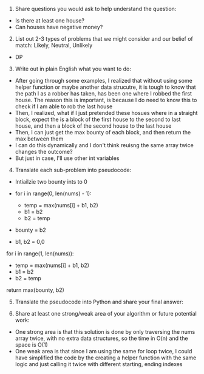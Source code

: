 1. Share questions you would ask to help understand the question:
- Is there at least one house?
- Can houses have negative money?

2. List out 2-3 types of problems that we might consider and our belief of match: Likely, Neutral, Unlikely
- DP

3. Write out in plain English what you want to do: 
- After going through some examples, I realized that without using some helper function or maybe another data strucutre, it is tough to know that the path I as a robber has taken, has been one where I robbed the first house. The reason this is important, is because I do need to know this to check if I am able to rob the last house
- Then, I realized, what if I just pretended these hosues where in a straight block, expect the is a block of the first house to the second to last house, and then a block of the second house to the last house
- Then, I can just get the max bounty of each block, and then return the max between them
- I can do this dynamically and I don't think reuisng the same array twice changes the outcome?
- But just in case, I'll use other int variables


4. Translate each sub-problem into pseudocode:
- Intiailzie two bounty ints to 0

- for i in range(0, len(nums) - 1):
  - temp = max(nums[i] + b1, b2)
  - b1 = b2
  - b2 = temp

- bounty = b2
- b1, b2 = 0,0

for i in range(1, len(nums)):
  - temp = max(nums[i] + b1, b2)
  - b1 = b2
  - b2 = temp

return max(bounty, b2)

5. Translate the pseudocode into Python and share your final answer:
  <!-- class Solution:
    def rob(self, nums: List[int]) -> int:
        if len(nums) == 1:
            return nums[0]

        b1, b2 = 0, 0

        for i in range(len(nums) - 1):
            temp = max(nums[i] + b1, b2)
            b1 = b2
            b2 = temp

        bounty = b2

        b1, b2 = 0, 0

        for i in range(1, len(nums)):
            temp = max(nums[i] + b1, b2)
            b1 = b2
            b2 = temp

        return max(bounty, b2) -->

6. Share at least one strong/weak area of your algorithm or future potential work:
- One strong area is that this solution is done by only traversing the nums array twice, with no extra data structures, so the time in O(n) and the space is O(1)
- One weak area is that since I am using the same for loop twice, I could have simplified the code by the creating a helper function with the same logic and just calling it twice with different starting, ending indexes